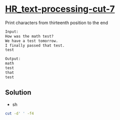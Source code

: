 # [HR_text-processing-cut-7](https://www.hackerrank.com/challenges/text-processing-cut-7)

Print characters from thirteenth position to the end

```txt
Input:
How was the math test?
We have a test tomorrow.
I finally passed that test.
test

Output:
math
test
that
test
```

## Solution

* sh

```sh
cut -d' ' -f4
```
